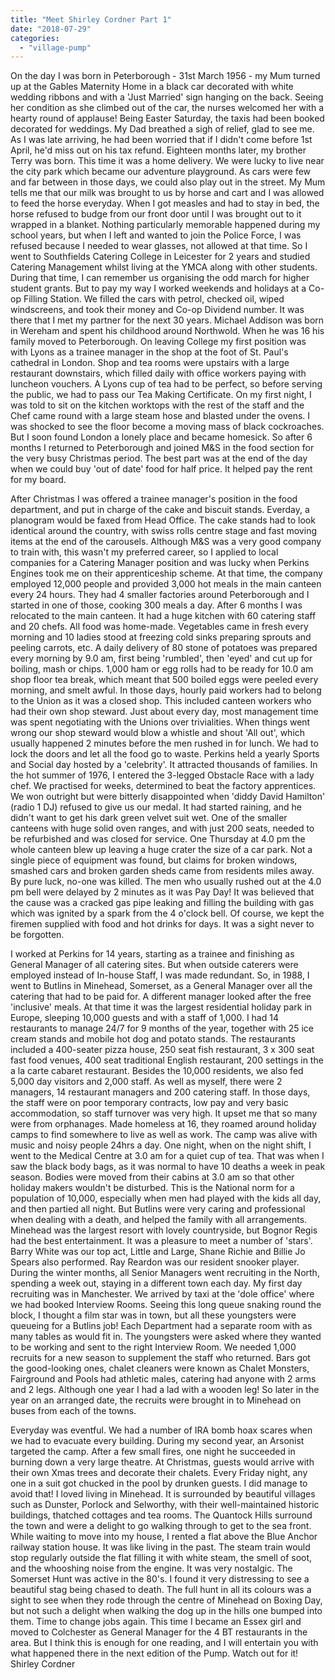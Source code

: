 ```yaml
---
title: "Meet Shirley Cordner Part 1"
date: "2018-07-29"
categories: 
  - "village-pump"
---
```


On the day I was born in Peterborough - 31st March 1956 - my Mum turned up at the Gables Maternity Home in a black car decorated with white wedding ribbons and with a 'Just Married' sign hanging on the back. Seeing her condition as she climbed out of the car, the nurses welcomed her with a hearty round of applause! Being Easter Saturday, the taxis had been booked decorated for weddings. My Dad breathed a sigh of relief, glad to see me. As I was late arriving, he had been worried that if I didn't come before 1st April, he'd miss out on his tax refund. Eighteen months later, my brother Terry was born. This time it was a home delivery. We were lucky to live near the city park which became our adventure playground. As cars were few and far between in those days, we could also play out in the street. My Mum tells me that our milk was brought to us by horse and cart and I was allowed to feed the horse everyday. When I got measles and had to stay in bed, the horse refused to budge from our front door until I was brought out to it wrapped in a blanket. Nothing particularly memorable happened during my school years, but when I left and wanted to join the Police Force, I was refused because I needed to wear glasses, not allowed at that time. So I went to Southfields Catering College in Leicester for 2 years and studied Catering Management whilst living at the YMCA along with other students. During that time, I can remember us organising the odd march for higher student grants. But to pay my way I worked weekends and holidays at a Co-op Filling Station. We filled the cars with petrol, checked oil, wiped windscreens, and took their money and Co-op Dividend number. It was there that I met my partner for the next 30 years. Michael Addison was born in Wereham and spent his childhood around Northwold. When he was 16 his family moved to Peterborough. On leaving College my first position was with Lyons as a trainee manager in the shop at the foot of St. Paul's cathedral in London. Shop and tea rooms were upstairs with a large restaurant downstairs, which filled daily with office workers paying with luncheon vouchers. A Lyons cup of tea had to be perfect, so before serving the public, we had to pass our Tea Making Certificate. On my first night, I was told to sit on the kitchen worktops with the rest of the staff and the Chef came round with a large steam hose and blasted under the ovens. I was shocked to see the floor become a moving mass of black cockroaches. But I soon found London a lonely place and became homesick. So after 6 months I returned to Peterborough and joined M&S in the food section for the very busy Christmas period. The best part was at the end of the day when we could buy 'out of date' food for half price. It helped pay the rent for my board.

After Christmas I was offered a trainee manager's position in the food department, and put in charge of the cake and biscuit stands. Everday, a planogram would be faxed from Head Office. The cake stands had to look identical around the country, with swiss rolls centre stage and fast moving items at the end of the carousels. Although M&S was a very good company to train with, this wasn't my preferred career, so I applied to local companies for a Catering Manager position and was lucky when Perkins Engines took me on their apprenticeship scheme. At that time, the company employed 12,000 people and provided 3,000 hot meals in the main canteen every 24 hours. They had 4 smaller factories around Peterborough and I started in one of those, cooking 300 meals a day. After 6 months I was relocated to the main canteen. It had a huge kitchen with 60 catering staff and 20 chefs. All food was home-made. Vegetables came in fresh every morning and 10 ladies stood at freezing cold sinks preparing sprouts and peeling carrots, etc. A daily delivery of 80 stone of potatoes was prepared every morning by 9.0 am, first being 'rumbled', then 'eyed' and cut up for boiling, mash or chips. 1,000 ham or egg rolls had to be ready for 10.0 am shop floor tea break, which meant that 500 boiled eggs were peeled every morning, and smelt awful. In those days, hourly paid workers had to belong to the Union as it was a closed shop. This included canteen workers who had their own shop steward. Just about every day, most management time was spent negotiating with the Unions over trivialities. When things went wrong our shop steward would blow a whistle and shout 'All out', which usually happened 2 minutes before the men rushed in for lunch. We had to lock the doors and let all the food go to waste. Perkins held a yearly Sports and Social day hosted by a 'celebrity'. It attracted thousands of families. In the hot summer of 1976, I entered the 3-legged Obstacle Race with a lady chef. We practised for weeks, determined to beat the factory apprentices. We won outright but were bitterly disappointed when 'diddy David Hamilton' (radio 1 DJ) refused to give us our medal. It had started raining, and he didn't want to get his dark green velvet suit wet. One of the smaller canteens with huge solid oven ranges, and with just 200 seats, needed to be refurbished and was closed for service. One Thursday at 4.0 pm the whole canteen blew up leaving a huge crater the size of a car park. Not a single piece of equipment was found, but claims for broken windows, smashed cars and broken garden sheds came from residents miles away. By pure luck, no-one was killed. The men who usually rushed out at the 4.0 pm bell were delayed by 2 minutes as it was Pay Day! It was believed that the cause was a cracked gas pipe leaking and filling the building with gas which was ignited by a spark from the 4 o'clock bell. Of course, we kept the firemen supplied with food and hot drinks for days. It was a sight never to be forgotten.

I worked at Perkins for 14 years, starting as a trainee and finishing as General Manager of all catering sites. But when outside caterers were employed instead of In-house Staff, I was made redundant. So, in 1988, I went to Butlins in Minehead, Somerset, as a General Manager over all the catering that had to be paid for. A different manager looked after the free 'inclusive' meals. At that time it was the largest residential holiday park in Europe, sleeping 10,000 guests and with a staff of 1,000. I had 14 restaurants to manage 24/7 for 9 months of the year, together with 25 ice cream stands and mobile hot dog and potato stands. The restaurants included a 400-seater pizza house, 250 seat fish restaurant, 3 x 300 seat fast food venues, 400 seat traditional English restaurant, 200 settings in the a la carte cabaret restaurant. Besides the 10,000 residents, we also fed 5,000 day visitors and 2,000 staff. As well as myself, there were 2 managers, 14 restaurant managers and 200 catering staff. In those days, the staff were on poor temporary contracts, low pay and very basic accommodation, so staff turnover was very high. It upset me that so many were from orphanages. Made homeless at 16, they roamed around holiday camps to find somewhere to live as well as work. The camp was alive with music and noisy people 24hrs a day. One night, when on the night shift, I went to the Medical Centre at 3.0 am for a quiet cup of tea. That was when I saw the black body bags, as it was normal to have 10 deaths a week in peak season. Bodies were moved from their cabins at 3.0 am so that other holiday makers wouldn't be disturbed. This is the National norm for a population of 10,000, especially when men had played with the kids all day, and then partied all night. But Butlins were very caring and professional when dealing with a death, and helped the family with all arrangements. Minehead was the largest resort with lovely countryside, but Bognor Regis had the best entertainment. It was a pleasure to meet a number of 'stars'. Barry White was our top act, Little and Large, Shane Richie and Billie Jo Spears also performed. Ray Reardon was our resident snooker player. During the winter months, all Senior Managers went recruiting in the North, spending a week out, staying in a different town each day. My first day recruiting was in Manchester. We arrived by taxi at the 'dole office' where we had booked Interview Rooms. Seeing this long queue snaking round the block, I thought a film star was in town, but all these youngsters were queueing for a Butlins job! Each Department had a separate room with as many tables as would fit in. The youngsters were asked where they wanted to be working and sent to the right Interview Room. We needed 1,000 recruits for a new season to supplement the staff who returned. Bars got the good-looking ones, chalet cleaners were known as Chalet Monsters, Fairground and Pools had athletic males, catering had anyone with 2 arms and 2 legs. Although one year I had a lad with a wooden leg! So later in the year on an arranged date, the recruits were brought in to Minehead on buses from each of the towns.

Everyday was eventful. We had a number of IRA bomb hoax scares when we had to evacuate every building. During my second year, an Arsonist targeted the camp. After a few small fires, one night he succeeded in burning down a very large theatre. At Christmas, guests would arrive with their own Xmas trees and decorate their chalets. Every Friday night, any one in a suit got chucked in the pool by drunken guests. I did manage to avoid that! I loved living in Minehead. It is surrounded by beautiful villages such as Dunster, Porlock and Selworthy, with their well-maintained historic buildings, thatched cottages and tea rooms. The Quantock Hills surround the town and were a delight to go walking through to get to the sea front. While waiting to move into my house, I rented a flat above the Blue Anchor railway station house. It was like living in the past. The steam train would stop regularly outside the flat filling it with white steam, the smell of soot, and the whooshing noise from the engine. It was very nostalgic. The Somerset Hunt was active in the 80's. I found it very distressing to see a beautiful stag being chased to death. The full hunt in all its colours was a sight to see when they rode through the centre of Minehead on Boxing Day, but not such a delight when walking the dog up in the hills one bumped into them. Time to change jobs again. This time I became an Essex girl and moved to Colchester as General Manager for the 4 BT restaurants in the area. But I think this is enough for one reading, and I will entertain you with what happened there in the next edition of the Pump. Watch out for it! Shirley Cordner

